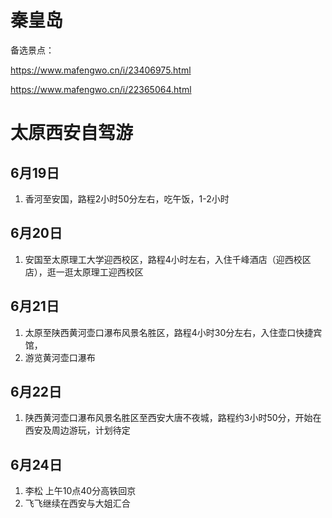 # 秦皇岛

备选景点：



https://www.mafengwo.cn/i/23406975.html

https://www.mafengwo.cn/i/22365064.html



# 太原西安自驾游

## 6月19日

1. 香河至安国，路程2小时50分左右，吃午饭，1-2小时

## 6月20日

1. 安国至太原理工大学迎西校区，路程4小时左右，入住千峰酒店（迎西校区店），逛一逛太原理工迎西校区

## 6月21日

1. 太原至陕西黄河壶口瀑布风景名胜区，路程4小时30分左右，入住壶口快捷宾馆，
2. 游览黄河壶口瀑布

## 6月22日

1. 陕西黄河壶口瀑布风景名胜区至西安大唐不夜城，路程约3小时50分，开始在西安及周边游玩，计划待定

## 6月24日

1. 李松 上午10点40分高铁回京
2. 飞飞继续在西安与大姐汇合

